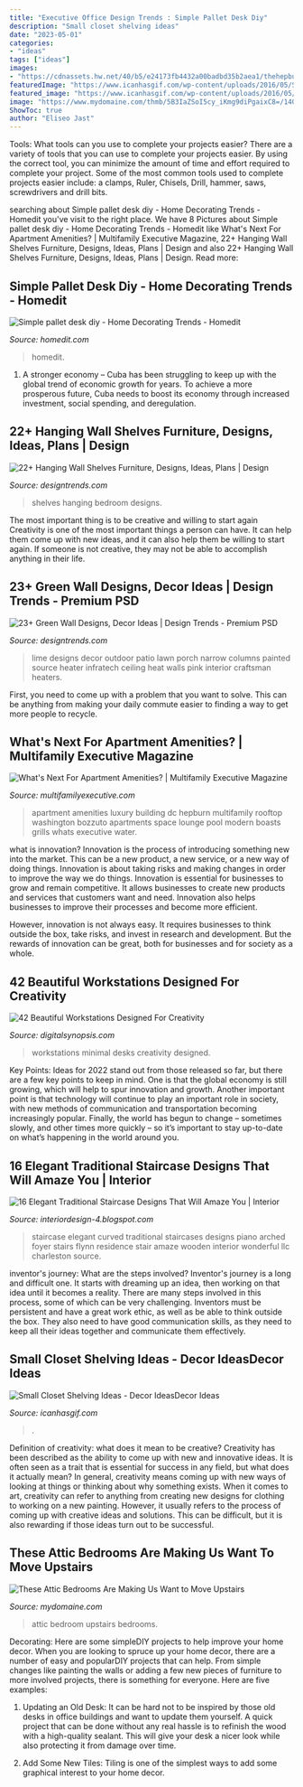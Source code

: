 ```yaml
---
title: "Executive Office Design Trends : Simple Pallet Desk Diy"
description: "Small closet shelving ideas"
date: "2023-05-01"
categories:
- "ideas"
tags: ["ideas"]
images:
- "https://cdnassets.hw.net/40/b5/e24173fb4432a00badbd35b2aea1/thehepburn-ext-amenities-rooftoppool-sept2016-2.jpg"
featuredImage: "https://www.icanhasgif.com/wp-content/uploads/2016/05/Small-Closet-Shelving-Ideas.jpg"
featured_image: "https://www.icanhasgif.com/wp-content/uploads/2016/05/Small-Closet-Shelving-Ideas.jpg"
image: "https://www.mydomaine.com/thmb/5B3IaZSoI5cy_iKmg9diPgaixC8=/1400x2100/filters:fill(auto,1)/FantasticFrank_plants-eb7a3b3b4e894164a8a6e7d1806ec346.jpg"
ShowToc: true
author: "Eliseo Jast"
---
```



Tools: What tools can you use to complete your projects easier?
There are a variety of tools that you can use to complete your projects easier. By using the correct tool, you can minimize the amount of time and effort required to complete your project. Some of the most common tools used to complete projects easier include: a clamps, Ruler, Chisels, Drill, hammer, saws, screwdrivers and drill bits.

	

		
searching about Simple pallet desk diy - Home Decorating Trends - Homedit you've visit to the right place. We have 8 Pictures about Simple pallet desk diy - Home Decorating Trends - Homedit like What&#039;s Next For Apartment Amenities? | Multifamily Executive Magazine, 22+ Hanging Wall Shelves Furniture, Designs, Ideas, Plans | Design and also 22+ Hanging Wall Shelves Furniture, Designs, Ideas, Plans | Design. Read more:
		
    
## Simple Pallet Desk Diy - Home Decorating Trends - Homedit

<img loading=lazy src="http://cdn.homedit.com/wp-content/uploads/2015/07/Simple-pallet-desk-diy-576x1024.jpg" onerror="this.onerror=null;this.src='https://tse3.mm.bing.net/th?id=OIP.BQAgc8e1eiB6eD7xSNoOBgHaNK&amp;pid=15.1';" alt="Simple pallet desk diy - Home Decorating Trends - Homedit">

_Source: homedit.com_

>homedit. 

	

1. A stronger economy – Cuba has been struggling to keep up with the global trend of economic growth for years. To achieve a more prosperous future, Cuba needs to boost its economy through increased investment, social spending, and deregulation.

    
## 22+ Hanging Wall Shelves Furniture, Designs, Ideas, Plans | Design

<img loading=lazy src="https://images.designtrends.com/wp-content/uploads/2016/03/02121357/Kids-Bedroom-Wall-Hanging-Shelves.jpg" onerror="this.onerror=null;this.src='https://tse2.mm.bing.net/th?id=OIP.pZpNAcuIHxr37I8TG-gH7wHaJ4&amp;pid=15.1';" alt="22+ Hanging Wall Shelves Furniture, Designs, Ideas, Plans | Design">

_Source: designtrends.com_

>shelves hanging bedroom designs. 

	

The most important thing is to be creative and willing to start again
Creativity is one of the most important things a person can have. It can help them come up with new ideas, and it can also help them be willing to start again. If someone is not creative, they may not be able to accomplish anything in their life.

    
## 23+ Green Wall Designs, Decor Ideas | Design Trends - Premium PSD

<img loading=lazy src="https://images.designtrends.com/wp-content/uploads/2016/03/22070255/Lawn-Lime-Green-Wall-Ideas-.jpeg" onerror="this.onerror=null;this.src='https://tse1.mm.bing.net/th?id=OIP.7subnYCdKc0FwzaAfx1iHQHaLH&amp;pid=15.1';" alt="23+ Green Wall Designs, Decor Ideas | Design Trends - Premium PSD">

_Source: designtrends.com_

>lime designs decor outdoor patio lawn porch narrow columns painted source heater infratech ceiling heat walls pink interior craftsman heaters. 

	

First, you need to come up with a problem that you want to solve. This can be anything from making your daily commute easier to finding a way to get more people to recycle.

    
## What&#039;s Next For Apartment Amenities? | Multifamily Executive Magazine

<img loading=lazy src="https://cdnassets.hw.net/40/b5/e24173fb4432a00badbd35b2aea1/thehepburn-ext-amenities-rooftoppool-sept2016-2.jpg" onerror="this.onerror=null;this.src='https://tse2.mm.bing.net/th?id=OIP.dJb9t_uKurT0WwHfLl_kUgHaE8&amp;pid=15.1';" alt="What&#039;s Next For Apartment Amenities? | Multifamily Executive Magazine">

_Source: multifamilyexecutive.com_

>apartment amenities luxury building dc hepburn multifamily rooftop washington bozzuto apartments space lounge pool modern boasts grills whats executive water. 

	

what is innovation?
Innovation is the process of introducing something new into the market. This can be a new product, a new service, or a new way of doing things. Innovation is about taking risks and making changes in order to improve the way we do things.
Innovation is essential for businesses to grow and remain competitive. It allows businesses to create new products and services that customers want and need. Innovation also helps businesses to improve their processes and become more efficient.

However, innovation is not always easy. It requires businesses to think outside the box, take risks, and invest in research and development. But the rewards of innovation can be great, both for businesses and for society as a whole.

    
## 42 Beautiful Workstations Designed For Creativity

<img loading=lazy src="https://digitalsynopsis.com/wp-content/uploads/2016/01/beautiful-desks-minimal-workstations-8.jpg" onerror="this.onerror=null;this.src='https://tse2.mm.bing.net/th?id=OIP.REj4dg2srPf7OMMhRfiFhwHaJQ&amp;pid=15.1';" alt="42 Beautiful Workstations Designed For Creativity">

_Source: digitalsynopsis.com_

>workstations minimal desks creativity designed. 

	

Key Points:
Ideas for 2022 stand out from those released so far, but there are a few key points to keep in mind. One is that the global economy is still growing, which will help to spur innovation and growth. Another important point is that technology will continue to play an important role in society, with new methods of communication and transportation becoming increasingly popular. Finally, the world has begun to change – sometimes slowly, and other times more quickly – so it’s important to stay up-to-date on what’s happening in the world around you.

    
## 16 Elegant Traditional Staircase Designs That Will Amaze You | Interior

<img loading=lazy src="http://www.architectureartdesigns.com/wp-content/uploads/2015/03/16-Elegant-Traditional-Staircase-Designs-That-Will-Amaze-You-5-630x805.jpg" onerror="this.onerror=null;this.src='https://tse2.mm.bing.net/th?id=OIP.oyaz6kz2e-S6Md1fIcUU8AHaJd&amp;pid=15.1';" alt="16 Elegant Traditional Staircase Designs That Will Amaze You | Interior">

_Source: interiordesign-4.blogspot.com_

>staircase elegant curved traditional staircases designs piano arched foyer stairs flynn residence stair amaze wooden interior wonderful llc charleston source. 

	

inventor's journey: What are the steps involved?
Inventor's journey is a long and difficult one. It starts with dreaming up an idea, then working on that idea until it becomes a reality. There are many steps involved in this process, some of which can be very challenging. Inventors must be persistent and have a great work ethic, as well as be able to think outside the box. They also need to have good communication skills, as they need to keep all their ideas together and communicate them effectively.

    
## Small Closet Shelving Ideas - Decor IdeasDecor Ideas

<img loading=lazy src="https://www.icanhasgif.com/wp-content/uploads/2016/05/Small-Closet-Shelving-Ideas.jpg" onerror="this.onerror=null;this.src='https://tse1.mm.bing.net/th?id=OIP.ssqf6V2Ky-8n8i5wUo_ccAHaLI&amp;pid=15.1';" alt="Small Closet Shelving Ideas - Decor IdeasDecor Ideas">

_Source: icanhasgif.com_

>. 

	

Definition of creativity: what does it mean to be creative?
Creativity has been described as the ability to come up with new and innovative ideas. It is often seen as a trait that is essential for success in any field, but what does it actually mean? In general, creativity means coming up with new ways of looking at things or thinking about why something exists. When it comes to art, creativity can refer to anything from creating new designs for clothing to working on a new painting. However, it usually refers to the process of coming up with creative ideas and solutions. This can be difficult, but it is also rewarding if those ideas turn out to be successful.

    
## These Attic Bedrooms Are Making Us Want To Move Upstairs

<img loading=lazy src="https://www.mydomaine.com/thmb/5B3IaZSoI5cy_iKmg9diPgaixC8=/1400x2100/filters:fill(auto,1)/FantasticFrank_plants-eb7a3b3b4e894164a8a6e7d1806ec346.jpg" onerror="this.onerror=null;this.src='https://tse2.mm.bing.net/th?id=OIP.QwlMM5B706YrJR370teIEAHaLH&amp;pid=15.1';" alt="These Attic Bedrooms Are Making Us Want to Move Upstairs">

_Source: mydomaine.com_

>attic bedroom upstairs bedrooms. 

	

Decorating: Here are some simpleDIY projects to help improve your home decor.
When you are looking to spruce up your home decor, there are a number of easy and popularDIY projects that can help. From simple changes like painting the walls or adding a few new pieces of furniture to more involved projects, there is something for everyone. Here are five examples:
1. Updating an Old Desk: It can be hard not to be inspired by those old desks in office buildings and want to update them yourself. A quick project that can be done without any real hassle is to refinish the wood with a high-quality sealant. This will give your desk a nicer look while also protecting it from damage over time.

2. Add Some New Tiles: Tiling is one of the simplest ways to add some graphical interest to your home decor.


